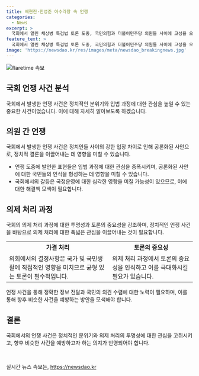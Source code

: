 ```yaml
---
title: 배현진·진성준 아수라장 속 언쟁
categories:
  - News
excerpt: >
  국회에서 열린 채상병 특검법 토론 도중, 국민의힘과 더불어민주당 의원들 사이에 고성을 오가며 언쟁이 벌어졌다. 반말과 고성으로 이어진 갈등은 여야 의원들의 통화로 잠잠해지며 마무리됐지만, 국민의힘 의원들의 대부분이 퇴장한 후 특검법이 가결됐다. 국민의힘은 국회의장과 더불어민주당을 비판하며 국회 개원식 불참을 선언했다. (150자)
feature_text: >
  국회에서 열린 채상병 특검법 토론 도중, 국민의힘과 더불어민주당 의원들 사이에 고성을 오가며 언쟁이 벌어졌다. 반말과 고성으로 이어진 갈등은 여야 의원들의 통화로 잠잠해지며 마무리됐지만, 국민의힘 의원들의 대부분이 퇴장한 후 특검법이 가결됐다. 국민의힘은 국회의장과 더불어민주당을 비판하며 국회 개원식 불참을 선언했다. (150자)
image: 'https://newsdao.kr/res/images/meta/newsdao_breakingnews.jpg'
---
```


<p><img src="https://newsdao.kr/res/images/meta/newsdao_breakingnews.jpg" alt="flaretime 속보" /></p>

<h2 data-ke-size="size26">국회 언쟁 사건 분석</h2>

<p data-ke-size="size16">국회에서 발생한 언쟁 사건은 정치적인 분위기와 입법 과정에 대한 관심을 높일 수 있는 중요한 사건이었습니다. 이에 대해 자세히 알아보도록 하겠습니다.</p>

<h2 data-ke-size="size24">의원 간 언쟁</h2>

<p data-ke-size="size16">국회에서 발생한 언쟁 사건은 정치인들 사이의 강한 입장 차이로 인해 공론화된 사안으로, 정치적 결론을 이끌어내는 데 영향을 미칠 수 있습니다.</p>

<ul>
  <li>언쟁 도중에 발언한 표현들은 입법 과정에 대한 관심을 증폭시키며, 공론화된 사안에 대한 국민들의 인식을 형성하는 데 영향을 미칠 수 있습니다.</li>
  <li>국회에서의 갈등은 국정운영에 대한 심각한 영향을 미칠 가능성이 있으므로, 이에 대한 해결책 모색이 필요합니다.</li>
</ul>

<h2 data-ke-size="size24">의제 처리 과정</h2>

<p data-ke-size="size16">국회의 의제 처리 과정에 대한 투명성과 토론의 중요성을 강조하며, 정치적인 언쟁 사건을 바탕으로 의제 처리에 대한 폭넓은 관심을 이끌어내는 것이 필요합니다.</p>

<table>
  <tr>
    <td style="text-align: center; height: 17px;"><b>가결 처리</b></td>
    <td style="text-align: center; height: 17px;"><b>토론의 중요성</b></td>
  </tr>
  <tr>
    <td>의회에서의 결정사항은 국가 및 국민생활에 직접적인 영향을 미치므로 균형 있는 토론이 필수적입니다.</td>
    <td>의제 처리 과정에서 토론의 중요성을 인식하고 이를 극대화시킬 필요가 있습니다.</td>
  </tr>
</table>

<p data-ke-size="size16">언쟁 사건을 통해 정확한 정보 전달과 국민의 의견 수렴에 대한 노력이 필요하며, 이를 통해 향후 비슷한 사건을 예방하는 방안을 모색해야 합니다.</p>

<h2 data-ke-size="size24">결론</h2>

<p data-ke-size="size16">국회에서의 언쟁 사건은 정치적인 분위기와 의제 처리의 투명성에 대한 관심을 고취시키고, 향후 비슷한 사건을 예방하고자 하는 의지가 반영되어야 합니다.</p>

<p data-ke-size="size16">&nbsp;</p>
실시간 뉴스 속보는, <a href="https://newsdao.kr" rel="dofollow">https://newsdao.kr</a>


